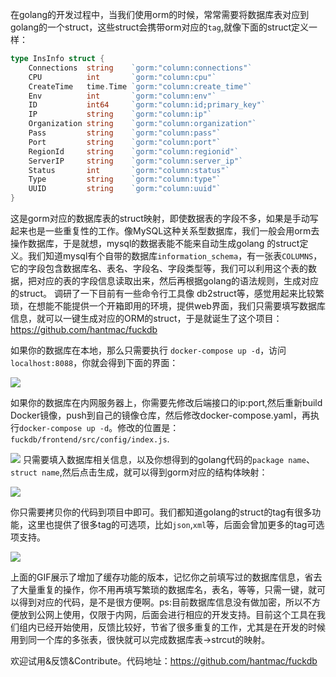 在golang的开发过程中，当我们使用orm的时候，常常需要将数据库表对应到golang的一个struct，这些struct会携带orm对应的`tag`,就像下面的struct定义一样：

```go
type InsInfo struct {
	Connections  string    `gorm:"column:connections"`
	CPU          int       `gorm:"column:cpu"`
	CreateTime   time.Time `gorm:"column:create_time"`
	Env          int       `gorm:"column:env"`
	ID           int64     `gorm:"column:id;primary_key"`
	IP           string    `gorm:"column:ip"`
	Organization string    `gorm:"column:organization"`
	Pass         string    `gorm:"column:pass"`
	Port         string    `gorm:"column:port"`
	RegionId     string    `gorm:"column:regionid"`
	ServerIP     string    `gorm:"column:server_ip"`
	Status       int       `gorm:"column:status"`
	Type         string    `gorm:"column:type"`
	UUID         string    `gorm:"column:uuid"`
}
```

这是gorm对应的数据库表的struct映射，即使数据表的字段不多，如果是手动写起来也是一些重复性的工作。像MySQL这种关系型数据库，我们一般会用orm去操作数据库，于是就想，mysql的数据表能不能来自动生成golang 的struct定义。我们知道mysql有个自带的数据库`information_schema`，有一张表`COLUMNS`，它的字段包含数据库名、表名、字段名、字段类型等，我们可以利用这个表的数据，把对应的表的字段信息读取出来，然后再根据golang的语法规则，生成对应的struct。
	调研了一下目前有一些命令行工具像 db2struct等，感觉用起来比较繁琐，在想能不能提供一个开箱即用的环境，提供web界面，我们只需要填写数据库信息，就可以一键生成对应的ORM的struct，于是就诞生了这个项目：https://github.com/hantmac/fuckdb

如果你的数据库在本地，那么只需要执行 `docker-compose up -d`，访问`localhost:8088`，你就会得到下面的界面：

![](https://user-gold-cdn.xitu.io/2020/1/1/16f61a60169d552d?w=2459&h=1080&f=jpeg&s=136206)

如果你的数据库在内网服务器上，你需要先修改后端接口的ip:port,然后重新build Docker镜像，push到自己的镜像仓库，然后修改docker-compose.yaml，再执行`docker-compose up -d`。修改的位置是：`fuckdb/frontend/src/config/index.js`.

![](https://user-gold-cdn.xitu.io/2020/1/1/16f61ac273462992?w=1296&h=632&f=jpeg&s=98447)
只需要填入数据库相关信息，以及你想得到的golang代码的`package name`、`struct name`,然后点击生成，就可以得到gorm对应的结构体映射：

![](https://user-gold-cdn.xitu.io/2020/1/1/16f61a6034a281d8?w=2385&h=1080&f=jpeg&s=214165)

你只需要拷贝你的代码到项目中即可。我们都知道golang的struct的tag有很多功能，这里也提供了很多tag的可选项，比如`json`,`xml`等，后面会曾加更多的tag可选项支持。

![](https://user-gold-cdn.xitu.io/2020/1/1/16f61a6932355b68?w=600&h=391&f=gif&s=12260461)

上面的GIF展示了增加了缓存功能的版本，记忆你之前填写过的数据库信息，省去了大量重复的操作，你不用再填写繁琐的数据库名，表名，等等，只需一键，就可以得到对应的代码，是不是很方便啊。ps:目前数据库信息没有做加密，所以不方便放到公网上使用，仅限于内网，后面会进行相应的开发支持。目前这个工具在我们组内已经开始使用，反馈比较好，节省了很多重复的工作，尤其是在开发的时候用到同一个库的多张表，很快就可以完成数据库表->strcut的映射。

欢迎试用&反馈&Contribute。代码地址：https://github.com/hantmac/fuckdb